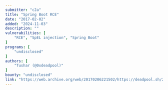 ```yaml
---
submitter: "c2a"
title: "Spring Boot RCE"
date: "2017-02-02"
added: "2024-11-03"
description: ""
vulnerabilities: [
    "RCE", "SpEL injection", "Spring Boot"
]
programs: [
    "undisclosed"
]
authors: [
    "Tushar (@0xdeadpool)"
]
bounty: "undisclosed"
link: "https://web.archive.org/web/20170206221502/https://deadpool.sh/2017/RCE-Springs/"
---
```




